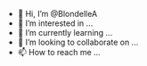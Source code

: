 - 👋 Hi, I’m @BlondelleA
- 👀 I’m interested in ...
- 🌱 I’m currently learning ...
- 💞️ I’m looking to collaborate on ...
- 📫 How to reach me ...

<!---
BlondelleA/BlondelleA is a ✨ special ✨ repository because its `README.md` (this file) appears on your GitHub profile.
You can click the Preview link to take a look at your changes.
--->
